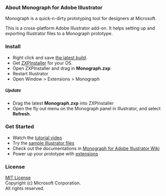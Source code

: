 ### About Monograph for Adobe Illustrator

Monograph is a quick-n-dirty prototyping tool for designers at Microsoft.

This is a cross-platform Adobe Illustrator add-on. It helps setting up and exporting Illustrator files to a Monograph prototype.


### Install

- Right click and save [the latest build](https://github.com/Pessimistress/Monograph.Illustrator/blob/master/Monograph.zxp).
- Get [ZXPInstaller](http://zxpinstaller.com/) for your OS.
- Open ZXPInstaller and drag in **Monograph.zxp**.
- Restart Illustrator
- Open Window > Extensions > Monograph

##### Update
- Drag the latest **Monograph.zxp** into ZXPInstaller
- Open the fly out menu on the Monograph panel in Illustrator, and select **Refresh**.

### Get Started

- Watch the [tutorial video](http://monograph.github.io)  
- Try the [sample Illustrator files](../../wiki/Samples)  
- Check out the documentations in [Monograph for Adobe Illustrator Wiki](../../wiki/)  
- Power up your prototype with [extensions](../../wiki/Monograph-Panel#extensions)  

### License

[MIT License](https://github.com/Pessimistress/Monograph.Illustrator/blob/master/LICENSE)  
Copyright (c) Microsoft Corporation.   
All rights reserved. 
